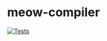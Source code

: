 # meow-compiler
[![Tests](https://github.com/luisfelipe3d/meow-compiler/actions/workflows/maven.yml/badge.svg)](https://github.com/luisfelipe3d/meow-compiler/actions/workflows/maven.yml)
